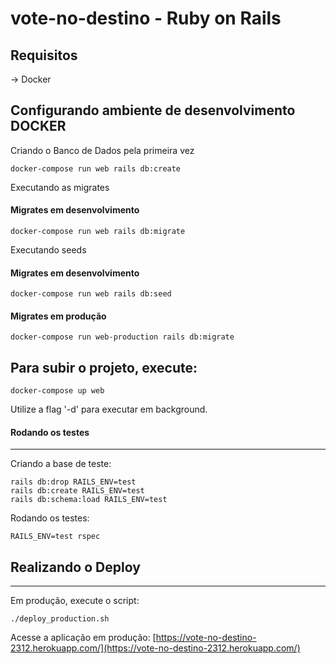 # vote-no-destino - Ruby on Rails

Requisitos
---
-> Docker

Configurando ambiente de desenvolvimento **DOCKER**
---

Criando o Banco de Dados pela primeira vez
```
docker-compose run web rails db:create
```

Executando as migrates
#### Migrates em desenvolvimento
```
docker-compose run web rails db:migrate
```

Executando seeds
#### Migrates em desenvolvimento
```
docker-compose run web rails db:seed
```

#### Migrates em produção
```
docker-compose run web-production rails db:migrate
```

Para subir o projeto, execute:
---
```
docker-compose up web
```
Utilize a flag '-d' para executar em background.


#### Rodando os testes
---

Criando a base de teste:
```
rails db:drop RAILS_ENV=test
rails db:create RAILS_ENV=test
rails db:schema:load RAILS_ENV=test
```

Rodando os testes:
```
RAILS_ENV=test rspec
```

## Realizando o Deploy
---

Em produção, execute o script:
```
./deploy_production.sh
```

Acesse a aplicação em produção:
[https://vote-no-destino-2312.herokuapp.com/](https://vote-no-destino-2312.herokuapp.com/)
